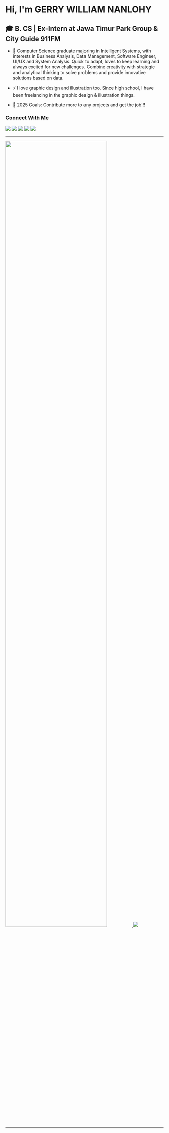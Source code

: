 # Hi, I'm GERRY WILLIAM NANLOHY
## 🎓 B. CS | Ex-Intern at Jawa Timur Park Group & City Guide 911FM

- 🌱 Computer Science graduate majoring in Intelligent Systems, with interests in Business Analysis, Data Management, Software Engineer, UI/UX and System Analysis.
  Quick to adapt, loves to keep learning and always excited for new challenges. Combine creativity with strategic and analytical thinking to solve problems and provide innovative solutions based on data.

- ⚡ I love graphic design and illustration too. Since high school, I have been freelancing in the graphic design & illustration things.

- 🥅 2025 Goals: Contribute more to any projects and get the job!!!

### Connect With Me

[![](https://img.shields.io/badge/WhatsApp-25D366?style=for-the-badge&logo=whatsapp&logoColor=white)](https://wa.me/085236432452) [![](https://img.shields.io/badge/Gmail-D14836?style=for-the-badge&logo=gmail&logoColor=white)](mailto:nanlohygerry@gmail.com) [![](https://img.shields.io/badge/Microsoft_Outlook-0078D4?style=for-the-badge&logo=microsoft-outlook&logoColor=white)](mailto:gerry.nanlohy@binus.ac.id) [![](https://img.shields.io/badge/Instagram-E4405F?style=for-the-badge&logo=instagram&logoColor=white)](https://www.instagram.com/wn.gerry_/) [![](https://img.shields.io/badge/LinkedIn-0077B5?style=for-the-badge&logo=linkedin&logoColor=white)](https://www.linkedin.com/in/gerrywilliamnanlohy/)

<hr>
 <a href="https://github.com/hygerry">
 <img height=80% widht=80% src="https://github-readme-stats.vercel.app/api/top-langs?username=wngerry&show_icons=true&theme=tokyonight">
 <img src="https://github-readme-stats.vercel.app/api?username=wngerry&show_icons=true&theme=tokyonight">
 </a>
 </p>
<hr>
